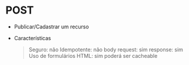 <h1>POST</h1>

- Publicar/Cadastrar um recurso

- Características 
    > Seguro: não
    > Idempotente: não
    > body 
        request: sim
        response: sim
    > Uso de formulários HTML: sim
    > poderá ser cacheable